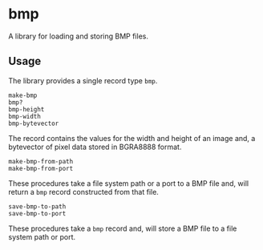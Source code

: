 # bmp

A library for loading and storing BMP files.

## Usage

The library provides a single record type `bmp`.

	make-bmp
	bmp?
	bmp-height
	bmp-width
	bmp-bytevector

The record contains the values for the width and height of an image and, a bytevector of pixel data stored in BGRA8888 format.

	make-bmp-from-path
	make-bmp-from-port

These procedures take a file system path or a port to a BMP file and, will return a `bmp` record constructed from that file.

    save-bmp-to-path
    save-bmp-to-port

These procedures take a `bmp` record and, will store a BMP file to a file system path or port.
